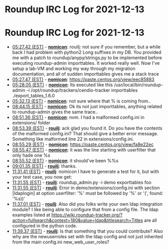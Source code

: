 # Roundup IRC Log for 2021-12-13 #
# Roundup IRC Log for 2021-12-13
* <a href="#05:27.42" id="05:27.42">05:27.42 (EST)</a> - __[nomicon](https://github.com/nomicon)__: rouilj: not sure if you remember, but a while back I had problem with python2 Long suffixes in my DB. You provided me with a patch to roundup/anypy/strings.py to be implemented before executing roundup-admin importtables. It worked really well.  Now I've setup a lab-VM and working my way through my migration documentation, and all of sudden importtables gives me a stack trace
* <a href="#05:27.47" id="05:27.47">05:27.47 (EST)</a> - __[nomicon](https://github.com/nomicon)__: <https://paste.centos.org/view/eec85883>
* <a href="#05:28.05" id="05:28.05">05:28.05 (EST)</a> - __[nomicon](https://github.com/nomicon)__: Its executed like this /usr/local/bin/roundup-admin -i /opt/roundup/trackers/cendio-tracker importtables ./export_tables_1.6.0
* <a href="#05:32.13" id="05:32.13">05:32.13 (EST)</a> - __[nomicon](https://github.com/nomicon)__: not sure where that % is coming from..
* <a href="#08:44.15" id="08:44.15">08:44.15 (EST)</a> - __[nomicon](https://github.com/nomicon)__: Ok its not just importtables, anything related to roundup-admin gives the same trace..
* <a href="#08:51.36" id="08:51.36">08:51.36 (EST)</a> - __[nomicon](https://github.com/nomicon)__: nvm. I had a malformed config.ini in extensions/ folder
* <a href="#08:53.39" id="08:53.39">08:53.39 (EST)</a> - __[rouilj](https://github.com/rouilj)__: ack glad you found it. Do you have the contents of the malformed config.ini? That should give a better error message. Something like malformed line 22 in extensions/config.ini.
* <a href="#08:55.29" id="08:55.29">08:55.29 (EST)</a> - __[nomicon](https://github.com/nomicon)__: <https://paste.centos.org/view/fa8e22ec>
* <a href="#08:55.47" id="08:55.47">08:55.47 (EST)</a> - __[nomicon](https://github.com/nomicon)__: it was the line starting with userfilter that only hade one %s
* <a href="#08:55.52" id="08:55.52">08:55.52 (EST)</a> - __[nomicon](https://github.com/nomicon)__: it should've been %%s
* <a href="#09:01.35" id="09:01.35">09:01.35 (EST)</a> - __[rouilj](https://github.com/rouilj)__: thanks.
* <a href="#11:31.41" id="11:31.41">11:31.41 (EST)</a> - __[rouilj](https://github.com/rouilj)__: nomicon I have to generate a test for it, but with your test case, you now get:
* <a href="#11:31.55" id="11:31.55">11:31.55 (EST)</a> - __[rouilj](https://github.com/rouilj)__: roundup_admin.py -i demo exporttables foo
* <a href="#11:31.55" id="11:31.55">11:31.55 (EST)</a> - __[rouilj](https://github.com/rouilj)__: Error in demo/extensions/config.ini with section [ldaplogin] at option userfilter: '%' must be followed by '%' or '(', found: '%s))'
* <a href="#11:37.01" id="11:37.01">11:37.01 (EST)</a> - __[rouilj](https://github.com/rouilj)__: Also did you folks write your own ldap integration module? I like being able to configure that from a config file. The ldap examples listed at <https://wiki.roundup-tracker.org/?action=fullsearch&context=180&value=ldap&titlesearch=Titles> are all configured in the python code.
* <a href="#11:39.37" id="11:39.37">11:39.37 (EST)</a> - __[rouilj](https://github.com/rouilj)__: Is that something that you could contribute? Also why are the newuserroles set with the ldap config and not just inherited from the main config.ini new_web_user_roles?
